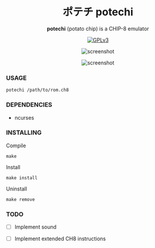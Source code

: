 <div align="center">

#  ポテチ potechi

**potechi** (potato chip) is a CHIP-8 emulator

[![GPLv3](https://img.shields.io/badge/license-GPLv3-green)](#)

![screenshot](https://github.com/onyasumi/potechi/blob/master/screenshots/testrom.png?raw=true)

![screenshot](https://github.com/onyasumi/potechi/blob/master/screenshots/ibm_logo.png?raw=true)

</div>


### USAGE

    potechi /path/to/rom.ch8

### DEPENDENCIES

- ncurses

### INSTALLING

Compile

    make

Install

    make install

Uninstall

    make remove

### TODO

- [ ] Implement sound
- [ ] Implement extended CH8 instructions

